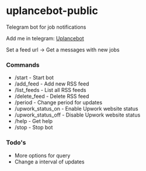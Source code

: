 # uplancebot-public
Telegram bot for job notifications

Add me in telegram: [Uplancebot]

Set a feed url -> Get a messages with new jobs

### Commands

- /start - Start bot
- /add_feed - Add new RSS feed
- /list_feeds - List all RSS feeds
- /delete_feed - Delete RSS feed
- /period - Change period for updates
- /upwork_status_on - Enable Upwork website status
- /upwork_status_off - Disable Upwork website status
- /help - Get help
- /stop - Stop bot

### Todo's

- More options for query
- Change a interval of updates

[Uplancebot]:https://t.me/uplancebot
